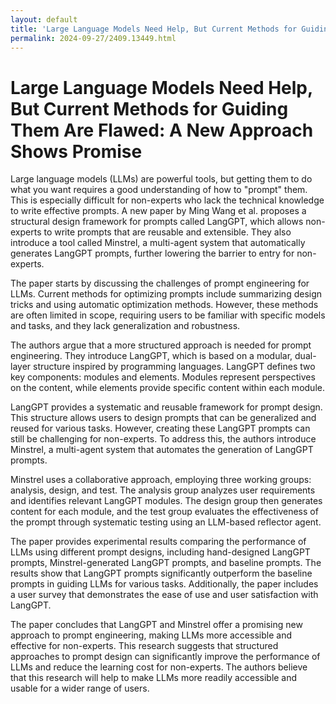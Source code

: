 ```yaml
---
layout: default
title: 'Large Language Models Need Help, But Current Methods for Guiding Them Are Flawed:  A New Approach Shows Promise'
permalink: 2024-09-27/2409.13449.html
---
```

# Large Language Models Need Help, But Current Methods for Guiding Them Are Flawed:  A New Approach Shows Promise

Large language models (LLMs) are powerful tools, but getting them to do what you want requires a good understanding of how to "prompt" them.  This is especially difficult for non-experts who lack the technical knowledge to write effective prompts.  A new paper by Ming Wang et al. proposes a structural design framework for prompts called LangGPT, which allows non-experts to write prompts that are reusable and extensible. They also introduce a tool called Minstrel, a multi-agent system that automatically generates LangGPT prompts, further lowering the barrier to entry for non-experts.

The paper starts by discussing the challenges of prompt engineering for LLMs.  Current methods for optimizing prompts include summarizing design tricks and using automatic optimization methods.  However, these methods are often limited in scope, requiring users to be familiar with specific models and tasks, and they lack generalization and robustness.

The authors argue that a more structured approach is needed for prompt engineering.  They introduce LangGPT, which is based on a modular, dual-layer structure inspired by programming languages.  LangGPT defines two key components: modules and elements. Modules represent perspectives on the content, while elements provide specific content within each module.

LangGPT provides a systematic and reusable framework for prompt design.  This structure allows users to design prompts that can be generalized and reused for various tasks.  However, creating these LangGPT prompts can still be challenging for non-experts.  To address this, the authors introduce Minstrel, a multi-agent system that automates the generation of LangGPT prompts.

Minstrel uses a collaborative approach, employing three working groups:  analysis, design, and test. The analysis group analyzes user requirements and identifies relevant LangGPT modules. The design group then generates content for each module, and the test group evaluates the effectiveness of the prompt through systematic testing using an LLM-based reflector agent.

The paper provides experimental results comparing the performance of LLMs using different prompt designs, including hand-designed LangGPT prompts, Minstrel-generated LangGPT prompts, and baseline prompts. The results show that LangGPT prompts significantly outperform the baseline prompts in guiding LLMs for various tasks.  Additionally, the paper includes a user survey that demonstrates the ease of use and user satisfaction with LangGPT.

The paper concludes that LangGPT and Minstrel offer a promising new approach to prompt engineering, making LLMs more accessible and effective for non-experts.  This research suggests that structured approaches to prompt design can significantly improve the performance of LLMs and reduce the learning cost for non-experts.  The authors believe that this research will help to make LLMs more readily accessible and usable for a wider range of users. 
